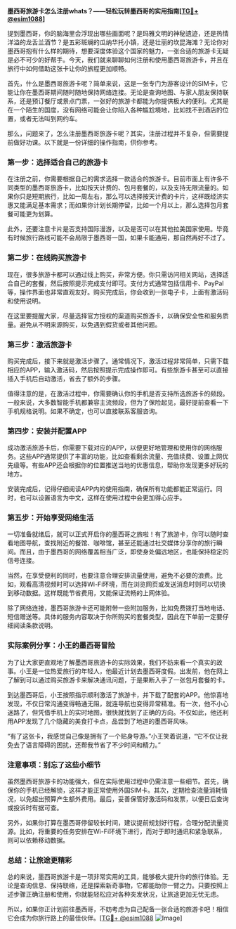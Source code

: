 **墨西哥旅游卡怎么注册whats？——轻松玩转墨西哥的实用指南[[TG💪+ @esim1088](https://t.me/s/esim1088)]**

提到墨西哥，你的脑海里会浮现出哪些画面呢？是玛雅文明的神秘遗迹，还是热情洋溢的龙舌兰酒节？是五彩斑斓的瓜纳华托小镇，还是壮丽的坎昆海滩？无论你对墨西哥抱有什么样的期待，想要深度体验这个国家的魅力，一张合适的旅游卡无疑是必不可少的好帮手。今天，我们就来聊聊如何注册和使用墨西哥旅游卡，并且在旅行中如何借助这张卡让你的旅程更加顺畅。

首先，什么是墨西哥旅游卡呢？简单来说，这是一张专门为游客设计的SIM卡，它能让你在墨西哥期间随时随地保持网络连接。无论是查询地图、与家人朋友保持联系，还是预订餐厅或景点门票，一张好的旅游卡都能为你提供极大的便利。尤其是在一个陌生的国度，没有网络可能会让你陷入各种尴尬境地，比如找不到酒店的位置，或者无法叫到网约车。

那么，问题来了，怎么注册墨西哥旅游卡呢？其实，注册过程并不复杂，但需要提前做好功课。以下就是一份详细的操作指南，供你参考。

### 第一步：选择适合自己的旅游卡

在注册之前，你需要根据自己的需求选择一款适合的旅游卡。目前市面上有许多不同类型的墨西哥旅游卡，比如按天计费的、包月套餐的，以及支持无限流量的。如果你只是短期旅行，比如一周左右，那么可以选择按天计费的卡片，这样既经济实惠又能满足基本需求；而如果你计划长期停留，比如一个月以上，那么选择包月套餐可能更为划算。

此外，还要注意卡片是否支持国际漫游，以及是否可以在其他拉美国家使用。毕竟有时候旅行路线可能不会局限于墨西哥一国，如果卡能通用，那自然再好不过了。

### 第二步：在线购买旅游卡

现在，很多旅游卡都可以通过线上购买，非常方便。你只需访问相关网站，选择适合自己的套餐，然后按照提示完成支付即可。支付方式通常包括信用卡、PayPal等，操作界面也非常直观友好。购买完成后，你会收到一张电子卡，上面有激活码和使用说明。

在这里要提醒大家，尽量选择官方授权的渠道购买旅游卡，以确保安全性和服务质量。避免从不明来源购买，以免遇到假货或者其他问题。

### 第三步：激活旅游卡

购买完成后，接下来就是激活步骤了。通常情况下，激活过程非常简单，只需下载相应的APP，输入激活码，然后按照提示完成操作即可。有些旅游卡甚至可以直接插入手机后自动激活，省去了额外的步骤。

值得注意的是，在激活过程中，你需要确认你的手机是否支持所选旅游卡的频段。一般来说，大多数智能手机都兼容主流频段，但为了保险起见，最好提前查看一下手机规格说明。如果不确定，也可以直接联系客服咨询。

### 第四步：安装并配置APP

成功激活旅游卡后，你需要下载对应的APP，以便更好地管理和使用你的网络服务。这些APP通常提供了丰富的功能，比如查看剩余流量、充值续费、设置上网优先级等。有些APP还会根据你的位置推送当地的优惠信息，帮助你发现更多好玩的地方。

安装完成后，记得仔细阅读APP内的使用指南，确保所有功能都能正常运行。同时，也可以设置语言为中文，这样在使用过程中会更加得心应手。

### 第五步：开始享受网络生活

一切准备就绪后，就可以正式开启你的墨西哥之旅啦！有了旅游卡，你可以随时查看地图导航，查找附近的餐馆、咖啡馆，甚至还能通过社交媒体分享你的旅行瞬间。而且，由于墨西哥的网络覆盖相当广泛，即使身处偏远地区，也能保持稳定的信号连接。

当然，在享受便利的同时，也要注意合理安排流量使用，避免不必要的浪费。比如，观看高清视频时可以选择Wi-Fi环境，而在浏览网页或发送消息时则可以切换到移动数据。这样既能节省费用，又能保证流畅的上网体验。

除了网络连接，墨西哥旅游卡还可能附带一些附加服务，比如免费拨打当地电话、短信赠送等。具体的服务内容取决于你所购买的套餐类型，因此在下单前一定要仔细阅读条款说明。

### 实际案例分享：小王的墨西哥冒险

为了让大家更直观地了解墨西哥旅游卡的实际效果，我们不妨来看一个真实的故事。小王是一位热爱旅行的年轻人，他最近计划去墨西哥度假。出发前，他在网上了解到可以通过购买旅游卡来解决通讯问题，于是果断入手了一张包月套餐的卡。

到达墨西哥后，小王按照指示顺利激活了旅游卡，并下载了配套的APP。他惊喜地发现，不仅日常沟通变得畅通无阻，就连导航也变得异常精准。有一次，他不小心迷路了，但凭借手机上的实时地图，很快就找到了正确的方向。不仅如此，他还利用APP发现了几个隐藏的美食打卡点，品尝到了地道的墨西哥风味。

“有了这张卡，我感觉自己像是拥有了一个贴身导游。”小王笑着说道，“它不仅让我免去了语言障碍的困扰，还帮我节省了不少时间和精力。”

### 注意事项：别忘了这些小细节

虽然墨西哥旅游卡的功能强大，但在实际使用过程中仍需注意一些细节。首先，确保你的手机已经解锁，这样才能正常使用外国SIM卡。其次，定期检查流量消耗情况，以免超出预算产生额外费用。最后，妥善保管好激活码和发票，以便日后查询或投诉时有据可查。

另外，如果你打算在墨西哥停留较长时间，建议提前规划好行程，合理分配流量资源。比如，将重要的任务安排在Wi-Fi环境下进行，而对于即时通讯和紧急联系，则可以依赖移动数据。

### 总结：让旅途更精彩

总的来说，墨西哥旅游卡是一项非常实用的工具，能够极大提升你的旅行体验。无论是查询信息、保持联络，还是探索新奇事物，它都能助你一臂之力。只要按照上述步骤正确注册和使用，你就能轻松应对各种突发状况，让旅途更加无忧无虑。

所以，如果你正计划前往墨西哥，不妨考虑为自己配备一张合适的旅游卡吧！相信它会成为你旅行路上的最佳伙伴。[[TG💪+ @esim1088](https://t.me/s/esim1088) ![Image](https://i.postimg.cc/4NQfJmqS/Snipaste-2025-05-13-00-14-12.png)]